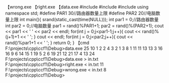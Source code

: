 【wrong.exe
【right.exe
【data.exe
#include<iostream>
#include<cstdlib>
#include<ctime>
using namespace std;
#define PAR1 30//路由器数量上限
#define PAR2 20//电脑数量上限
int main(){
	srand(static_cast<unsigned>(time(NULL)));
	int par1 = 0;//路由器数量
	int par2 = 0;//电脑数量
	par1 = rand()%PAR1+1;
	par2 = rand()%(PAR2+1);	
	cout << par1 << ' ' << par2 << endl;
	for(int j = 0;j<par1-1;j++){
		cout << rand()%(j+1)+1 << ' ';
	}
	cout << endl;
	for(int j = 0;j<par2;j++){
		cout << rand()%par1+1 << ' ';
	}
	return 0;
}
【cmd
F:\projects\cpp\ccf1\Debug>data.exe
25 10
1 2 2 4 3 2 1 3 8 1 11 11 13 13 3 16 16 9 6 14 15 1 19 5 
2 6 19 21 12 21 17 4 13 24 
F:\projects\cpp\ccf1\Debug>data.exe > in.txt
F:\projects\cpp\ccf1\Debug>right.exe < in.txt
11
F:\projects\cpp\ccf1\Debug>wrong.exe < in.txt
8
F:\projects\cpp\ccf1\Debug>

